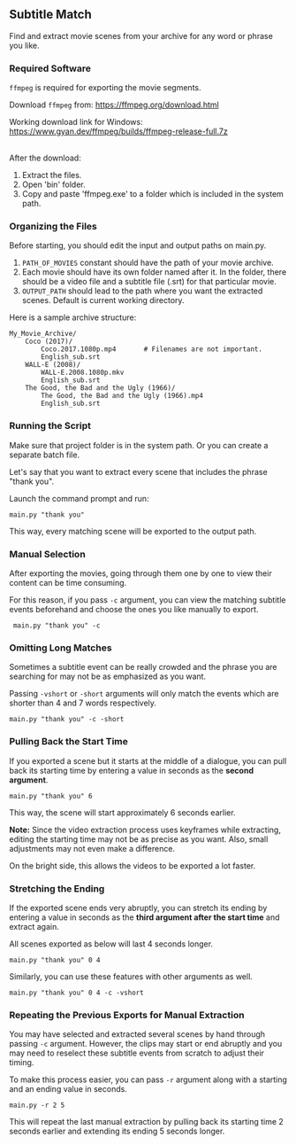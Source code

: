 

## Subtitle Match

Find and extract movie scenes from your archive for any word or phrase you like.

### Required Software
`ffmpeg` is required for exporting the movie segments.

Download `ffmpeg` from:
https://ffmpeg.org/download.html

Working download link for Windows:
https://www.gyan.dev/ffmpeg/builds/ffmpeg-release-full.7z

\
After the download:
1. Extract the files.
2. Open 'bin' folder.
3. Copy and paste 'ffmpeg.exe' to a folder which is included in the system path.

### Organizing the Files
Before starting, you should edit the input and output paths on main.py.

1. `PATH_OF_MOVIES` constant should have the path of your movie archive.
2. Each movie should have its own folder named after it. In the folder, there should be a video file and a subtitle file (.srt) for that particular movie.
3. `OUTPUT_PATH` should lead to the path where you want the extracted scenes. Default is current working directory.

Here is a sample archive structure:
```
My_Movie_Archive/
    Coco (2017)/
        Coco.2017.1080p.mp4       # Filenames are not important.
        English_sub.srt
    WALL-E (2008)/
        WALL-E.2008.1080p.mkv
        English_sub.srt
    The Good, the Bad and the Ugly (1966)/
        The Good, the Bad and the Ugly (1966).mp4
        English_sub.srt
```

### Running the Script
Make sure that project folder is in the system path. Or you can create a separate batch file.

Let's say that you want to extract every scene that includes the phrase "thank you".

Launch the command prompt and run:

    main.py "thank you"

This way, every matching scene will be exported to the output path.

### Manual Selection
After exporting the movies, going through them one by one to view their content can be time consuming.

For this reason, if you pass `-c` argument, 
you can view the matching subtitle events beforehand and choose the ones you like manually to export.

     main.py "thank you" -c

### Omitting Long Matches
Sometimes a subtitle event can be really crowded
and the phrase you are searching for may not be as emphasized as you want.

Passing `-vshort` or `-short` arguments will only match the events
which are shorter than 4 and 7 words respectively.

    main.py "thank you" -c -short

### Pulling Back the Start Time
If you exported a scene but it starts at the middle of a dialogue,
you can pull back its starting time by entering a value in seconds as the **second argument**.


    main.py "thank you" 6

This way, the scene will start approximately 6 seconds earlier.

**Note:** Since the video extraction process uses keyframes while extracting,
editing the starting time may not be as precise as you want. Also, small adjustments may not even make a difference.

On the bright side, this allows the videos to be exported a lot faster.

### Stretching the Ending
If the exported scene ends very abruptly,
you can stretch its ending by entering a value in seconds as the **third argument after the start time** and extract again.

All scenes exported as below will last 4 seconds longer.

    main.py "thank you" 0 4


Similarly, you can use these features with other arguments as well.

    main.py "thank you" 0 4 -c -vshort

### Repeating the Previous Exports for Manual Extraction
You may have selected and extracted several scenes by hand through passing `-c` argument. 
However, the clips may start or end abruptly and you may need to reselect these subtitle events from scratch
to adjust their timing.

To make this process easier, you can pass `-r` argument along with a starting
and an ending value in seconds.


    main.py -r 2 5


This will repeat the last manual extraction by pulling back its starting time 2 seconds earlier and
extending its ending 5 seconds longer.
